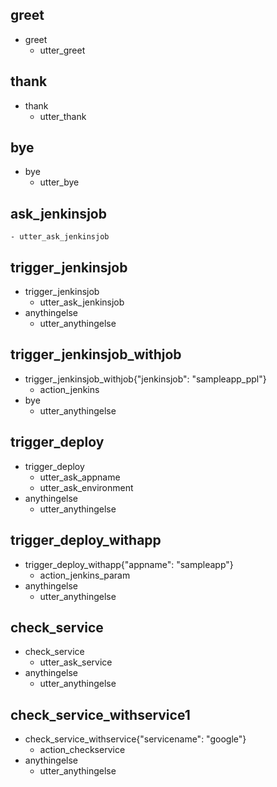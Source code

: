 ## greet
* greet
    - utter_greet

## thank
* thank
    - utter_thank

## bye
* bye
    - utter_bye

## ask_jenkinsjob
	- utter_ask_jenkinsjob

## trigger_jenkinsjob
* trigger_jenkinsjob
	- utter_ask_jenkinsjob
* anythingelse
    - utter_anythingelse

## trigger_jenkinsjob_withjob
* trigger_jenkinsjob_withjob{"jenkinsjob": "sampleapp_ppl"}
    - action_jenkins
* bye
    - utter_anythingelse
	
## trigger_deploy
* trigger_deploy
	- utter_ask_appname
	- utter_ask_environment
* anythingelse
    - utter_anythingelse

## trigger_deploy_withapp
* trigger_deploy_withapp{"appname": "sampleapp"}
    - action_jenkins_param
* anythingelse
    - utter_anythingelse

## check_service
* check_service
	- utter_ask_service
* anythingelse
    - utter_anythingelse
	
## check_service_withservice1
* check_service_withservice{"servicename": "google"}
    - action_checkservice
* anythingelse
    - utter_anythingelse
